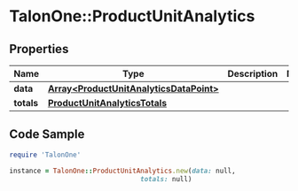 # TalonOne::ProductUnitAnalytics

## Properties

Name | Type | Description | Notes
------------ | ------------- | ------------- | -------------
**data** | [**Array&lt;ProductUnitAnalyticsDataPoint&gt;**](ProductUnitAnalyticsDataPoint.md) |  | 
**totals** | [**ProductUnitAnalyticsTotals**](ProductUnitAnalyticsTotals.md) |  | 

## Code Sample

```ruby
require 'TalonOne'

instance = TalonOne::ProductUnitAnalytics.new(data: null,
                                 totals: null)
```


